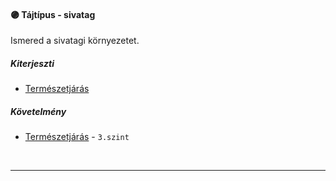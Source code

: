 #### 🟣 Tájtípus - sivatag

Ismered a sivatagi környezetet.

##### Kiterjeszti
- [Természetjárás](../kepzettsegek/termeszetjaras.md)

##### Követelmény
- [Természetjárás](../kepzettsegek/termeszetjaras.md) - `3.szint`

<br />

---
